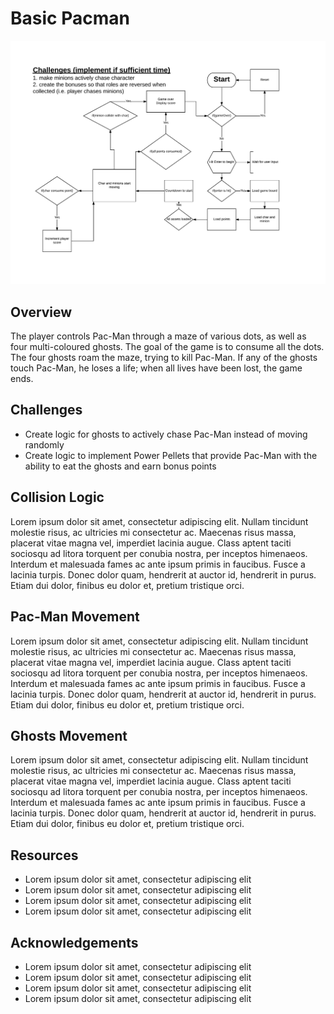 # Basic Pacman


<img src="/assets/images/flowchart.png" alt="flowchart.png" title="Project Flowchart" width="900">

## Overview

The player controls Pac-Man through a maze of various dots, as well as four multi-coloured ghosts. The goal of the game is to consume all the dots. The four ghosts roam the maze, trying to kill Pac-Man. If any of the ghosts touch Pac-Man, he loses a life; when all lives have been lost, the game ends.


## Challenges

+ Create logic for ghosts to actively chase Pac-Man instead of moving randomly
+ Create logic to implement Power Pellets that provide Pac-Man with the ability to eat the ghosts and earn bonus points


## Collision Logic

Lorem ipsum dolor sit amet, consectetur adipiscing elit. Nullam tincidunt molestie risus, ac ultricies mi consectetur ac. Maecenas risus massa, placerat vitae magna vel, imperdiet lacinia augue. Class aptent taciti sociosqu ad litora torquent per conubia nostra, per inceptos himenaeos. Interdum et malesuada fames ac ante ipsum primis in faucibus. Fusce a lacinia turpis. Donec dolor quam, hendrerit at auctor id, hendrerit in purus. Etiam dui dolor, finibus eu dolor et, pretium tristique orci.

## Pac-Man Movement


Lorem ipsum dolor sit amet, consectetur adipiscing elit. Nullam tincidunt molestie risus, ac ultricies mi consectetur ac. Maecenas risus massa, placerat vitae magna vel, imperdiet lacinia augue. Class aptent taciti sociosqu ad litora torquent per conubia nostra, per inceptos himenaeos. Interdum et malesuada fames ac ante ipsum primis in faucibus. Fusce a lacinia turpis. Donec dolor quam, hendrerit at auctor id, hendrerit in purus. Etiam dui dolor, finibus eu dolor et, pretium tristique orci.


## Ghosts Movement

Lorem ipsum dolor sit amet, consectetur adipiscing elit. Nullam tincidunt molestie risus, ac ultricies mi consectetur ac. Maecenas risus massa, placerat vitae magna vel, imperdiet lacinia augue. Class aptent taciti sociosqu ad litora torquent per conubia nostra, per inceptos himenaeos. Interdum et malesuada fames ac ante ipsum primis in faucibus. Fusce a lacinia turpis. Donec dolor quam, hendrerit at auctor id, hendrerit in purus. Etiam dui dolor, finibus eu dolor et, pretium tristique orci.


## Resources

+ Lorem ipsum dolor sit amet, consectetur adipiscing elit
+ Lorem ipsum dolor sit amet, consectetur adipiscing elit
+ Lorem ipsum dolor sit amet, consectetur adipiscing elit
+ Lorem ipsum dolor sit amet, consectetur adipiscing elit


## Acknowledgements

+ Lorem ipsum dolor sit amet, consectetur adipiscing elit
+ Lorem ipsum dolor sit amet, consectetur adipiscing elit
+ Lorem ipsum dolor sit amet, consectetur adipiscing elit
+ Lorem ipsum dolor sit amet, consectetur adipiscing elit
